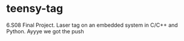 # teensy-tag
6.S08 Final Project. Laser tag on an embedded system in C/C++ and Python.
Ayyye we got the push